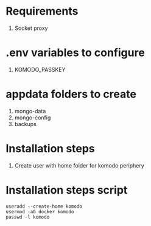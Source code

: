# Requirements
1. Socket proxy

# .env variables to configure
1. KOMODO_PASSKEY

# appdata folders to create
1. mongo-data
2. mongo-config
3. backups

# Installation steps
1. Create user with home folder for komodo periphery

# Installation steps script
```
useradd --create-home komodo
usermod -aG docker komodo
passwd -l komodo
```

